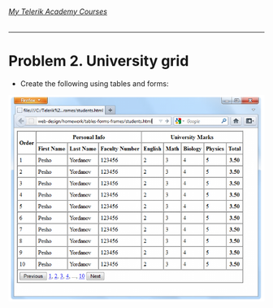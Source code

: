 ###### [My Telerik Academy Courses](https://github.com/nikolovdeyan/TelerikAcademy) 
-------------------------------------

Problem 2. University grid
=====================

*	Create the following using tables and forms:

![picture2](./resources/task2.png)